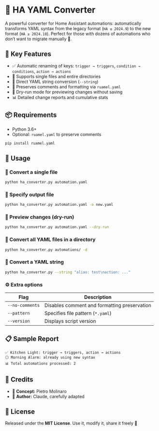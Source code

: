# 🔁 HA YAML Converter

A powerful converter for Home Assistant automations: automatically transforms YAML syntax from the legacy format (`HA ≤ 2024.9`) to the new format (`HA ≥ 2024.10`). Perfect for those with dozens of automations who don’t want to migrate manually 🤯.

## 🧠 Key Features

- ✅ Automatic renaming of keys: `trigger → triggers`, `condition → conditions`, `action → actions`
- 📁 Supports single files and entire directories
- 💬 Direct YAML string conversion (`--string`)
- 🧾 Preserves comments and formatting via `ruamel.yaml`
- 🧪 Dry-run mode for previewing changes without saving
- 📊 Detailed change reports and cumulative stats

## 📦 Requirements

- Python 3.6+
- Optional: `ruamel.yaml` to preserve comments

```bash
pip install ruamel.yaml
```

## 🚀 Usage

### 🔄 Convert a single file

```bash
python ha_converter.py automation.yaml
```

### 📝 Specify output file

```bash
python ha_converter.py automation.yaml -o new.yaml
```

### 👀 Preview changes (dry-run)

```bash
python ha_converter.py automation.yaml --dry-run
```

### 📂 Convert all YAML files in a directory

```bash
python ha_converter.py automations/ -d
```

### 🧵 Convert a YAML string

```bash
python ha_converter.py --string "alias: test\naction: ..."
```

### ⚙️ Extra options

| Flag            | Description                                      |
|-----------------|--------------------------------------------------|
| `--no-comments` | Disables comment and formatting preservation     |
| `--pattern`     | Specifies file pattern (`*.yaml`)                |
| `--version`     | Displays script version                          |

## 📋 Sample Report

```
✅ Kitchen Light: trigger → triggers, action → actions
⚪ Morning Alarm: already using new syntax
📊 Total automations processed: 2
```

## 👤 Credits

- 🎯 **Concept:** Pietro Molinaro  
- 🤖 **Author:** Claude, carefully adapted

## 🪪 License

Released under the **MIT License**. Use it, modify it, share it freely 🚀

